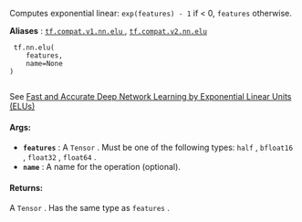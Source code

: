 Computes exponential linear:  `exp(features) - 1`  if < 0,  `features`  otherwise.

**Aliases** : [ `tf.compat.v1.nn.elu` ](/api_docs/python/tf/nn/elu), [ `tf.compat.v2.nn.elu` ](/api_docs/python/tf/nn/elu)

```
 tf.nn.elu(
    features,
    name=None
)
 
```

See [Fast and Accurate Deep Network Learning by Exponential Linear Units (ELUs)](http://arxiv.org/abs/1511.07289)

#### Args:
- **`features`** : A  `Tensor` . Must be one of the following types:  `half` ,  `bfloat16` ,  `float32` ,  `float64` .
- **`name`** : A name for the operation (optional).


#### Returns:
A  `Tensor` . Has the same type as  `features` .

